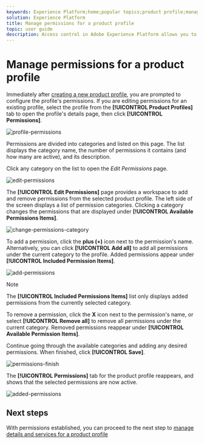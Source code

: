 ```yaml
---
keywords: Experience Platform;home;popular topics;product profile;manage permissions
solution: Experience Platform
title: Manage permissions for a product profile
topic: user guide
description: Access control in Adobe Experience Platform allows you to manage roles and permissions for various Platform capabilities by using the Adobe Admin Console. This document serves as a guide for how to manage permissions for a product profile for Platform.
---
```


# Manage permissions for a product profile

Immediately after [creating a new product profile](#create-a-new-product-profile), you are prompted to configure the profile's permissions. If you are editing permissions for an existing profile, select the profile from the **[!UICONTROL Product Profiles]** tab to open the profile's details page, then click **[!UICONTROL Permissions]**.

![profile-permissions](../images/profile-permissions.png)

Permissions are divided into categories and listed on this page. The list displays the category name, the number of permissions it contains (and how many are active), and its description.

Click any category on the list to open the *Edit Permissions* page.

![edit-permissions](../images/edit-permissions.png)

The **[!UICONTROL Edit Permissions]** page provides a workspace to add and remove permissions from the selected product profile. The left side of the screen displays a list of permission categories. Clicking a category changes the permissions that are displayed under **[!UICONTROL Available Permissions Items]**.

![change-permissions-category](../images/change-permissions-category.png)

To add a permission, click the **plus (+)** icon next to the permission's name. Alternatively, you can click **[!UICONTROL Add all]** to add all permissions under the current category to the profile. Added permissions appear under **[!UICONTROL Included Permission Items]**.

![add-permissions](../images/add-permissions.png)

>[!NOTE]
>
>The **[!UICONTROL Included Permissions Items]** list only displays added permissions from the currently selected category.

To remove a permission, click the **X** icon next to the permission's name, or select **[!UICONTROL Remove all]** to remove all permissions under the current category. Removed permissions reappear under **[!UICONTROL Available Permission Items]**.

Continue going through the available categories and adding any desired permissions. When finished, click **[!UICONTROL Save]**.

![permissions-finish](../images/permissions-finish.png)

The **[!UICONTROL Permissions]** tab for the product profile reappears, and shows that the selected permissions are now active.

![added-permissions](../images/added-permissions.png)

## Next steps

With permissions established, you can proceed to the next step to [manage details and services for a product profile](details-and-services.md)